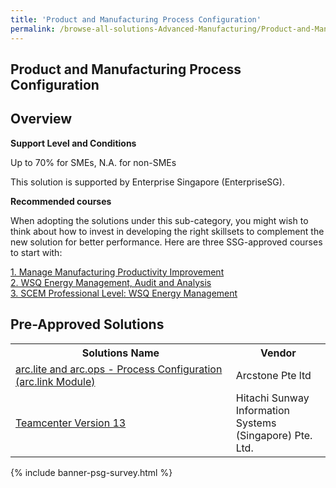 ```yaml
---
title: 'Product and Manufacturing Process Configuration'
permalink: /browse-all-solutions-Advanced-Manufacturing/Product-and-Manufacturing-Process-Configuration
---
```


## Product and Manufacturing Process Configuration
## Overview

**Support Level and Conditions**

Up to 70% for SMEs, N.A. for non-SMEs

This solution is supported by Enterprise Singapore (EnterpriseSG).

**Recommended courses**

When adopting the solutions under this sub-category, you might wish to think about how to invest in developing the right skillsets to complement the new solution for better performance. Here are three SSG-approved courses to start with:

<a href='https://sfec.enterprisejobskills.gov.sg/Course_Internet/CourseDetail.aspx?CoursesReferenceNumber=TGS-2022013027'  target='_blank' rel='noopener'>1. Manage Manufacturing Productivity Improvement</a><br>
<a href='https://sfec.enterprisejobskills.gov.sg/Course_Internet/CourseDetail.aspx?CoursesReferenceNumber=TGS-2019504711'  target='_blank' rel='noopener'>2. WSQ Energy Management, Audit and Analysis</a><br>
<a href='https://sfec.enterprisejobskills.gov.sg/Course_Internet/CourseDetail.aspx?CoursesReferenceNumber=TGS-2022013248'  target='_blank' rel='noopener'>3. SCEM Professional Level: WSQ Energy Management</a><br>

## Pre-Approved Solutions

<table>
<tr>
<th style='width: auto;'><b>Solutions Name</b></th>
<th style='width: 30%;'><b>Vendor</b></th>
</tr>
<tr>
<td><a href='/productivity-solutions-grant/solutionrepo/solution1923' target='_blank'>arc.lite and arc.ops - Process Configuration (arc.link Module)</a><br></td>
<td>Arcstone Pte ltd</td>
</tr>
<tr>
<td><a href='/productivity-solutions-grant/solutionrepo/solution2716' target='_blank'>Teamcenter Version 13</a><br></td>
<td>Hitachi Sunway Information Systems (Singapore) Pte. Ltd.</td>
</tr>
</table>

{% include banner-psg-survey.html %}
